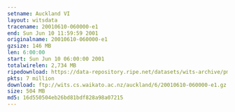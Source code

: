 ```yaml
---
setname: Auckland VI
layout: witsdata
tracename: 20010610-060000-e1
end: Sun Jun 10 11:59:59 2001
originalname: 20010610-060000-e1
gzsize: 146 MB
len: 6:00:00
start: Sun Jun 10 06:00:00 2001
totalwirelen: 2,734 MB
ripedownload: https://data-repository.ripe.net/datasets/wits-archive/pma/long/auck/6//20010610-060000-e1.gz
pkts: 7 million
download: ftp://wits.cs.waikato.ac.nz/auckland/6/20010610-060000-e1.gz
size: 504 MB
md5: 16d550504eb26bd81bdf828a98a07215
---
```

